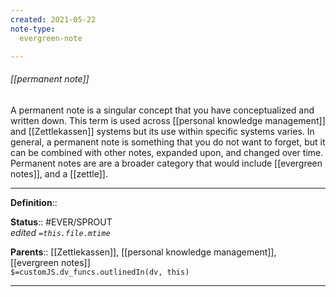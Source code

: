 ```yaml
---
created: 2021-05-22
note-type: 
  evergreen-note

---
```


###### [[permanent note]]

A permanent note is a singular concept that you have conceptualized and written down. This term is used across [[personal knowledge management]] and [[Zettlekassen]] systems but its use within specific systems varies. In general, a permanent note is something that you do not want to forget, but it can be combined with other notes, expanded upon, and changed over time. Permanent notes are are a broader category that would include [[evergreen notes]], and a [[zettle]]. 


---

**Definition**::

**Status**::  #EVER/SPROUT  
*edited `=this.file.mtime`*

**Parents**:: [[Zettlekassen]], [[personal knowledge management]], [[evergreen notes]]  
`$=customJS.dv_funcs.outlinedIn(dv, this)`

---
	
